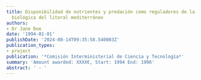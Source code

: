 ```yaml
---
title: Disponibilidad de nutrientes y predación como reguladores de la producción
  biológica del litoral mediterráneo
authors:
- Dr Jane Doe
date: '1994-01-01'
publishDate: '2024-08-14T09:35:58.540003Z'
publication_types:
- project
publication: '*Comisión Interministerial de Ciencia y Tecnología*'
summary: 'Amount awarded: XXXX€, Start: 1994 End: 1996'
abstract: ' - '
---
```

